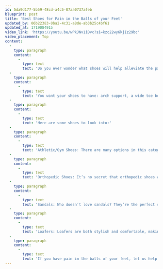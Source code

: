 ```yaml
---
id: 5da9d177-5b59-48cd-a4c5-87aa0737afeb
blueprint: post
title: 'Best Shoes for Pain in the Balls of your Feet'
updated_by: 06b22383-0ba2-4c31-a8de-ab3b25c4bf61
updated_at: 1719084915
video_link: 'https://youtu.be/wPkJNv1iDvc?si=kzc22wy6kjIz29bc'
video_placement: Top
content:
  -
    type: paragraph
    content:
      -
        type: text
        text: 'Do you ever wonder what shoes will help alleviate the pain in the balls of your feet? The right pair of shoes can help you reduce or even get rid of the pain in the balls of your feet.'
  -
    type: paragraph
    content:
      -
        type: text
        text: 'You want your shoes to have: arch support, a wide toe box, cushion, and low heels.'
  -
    type: paragraph
    content:
      -
        type: text
        text: 'Here are some shoes to look into:'
  -
    type: paragraph
    content:
      -
        type: text
        text: 'Athletic/Gym Shoes: There are many options in this category. Some great companies to look into are Brooks, Aasics, Altra and New Balance.e With the right arch support, cushioning, and wide toe box, athletic shoes will give you the relief you need to stay on your feet all day long.'
  -
    type: paragraph
    content:
      -
        type: text
        text: 'Orthopedic Shoes: It’s no secret that orthopedic shoes are designed to provide support and cushioning for foot pain. They are the perfect choice for anyone suffering from ball of foot pain. These shoes have the necessary features, including arch support, cushioning, and a wide toe box, to provide ultimate relief from your pain.'
  -
    type: paragraph
    content:
      -
        type: text
        text: 'Sandals: Who doesn’t love sandals? They’re the perfect summer footwear! But, did you know that sandals with a contoured footbed and ample cushioning can reduce pressure on your forefoot? Adjustable straps also help to ensure a comfortable and secure fit. Some great companies to look into are Birkenstocks and Vionics.'
  -
    type: paragraph
    content:
      -
        type: text
        text: 'Loafers: Loafers are both stylish and comfortable, making them an excellent choice for anyone looking for relief from ball of foot pain. With a wide toe box and cushioned sole, they distribute your weight evenly, reducing the pressure on the ball of your foot.'
  -
    type: paragraph
    content:
      -
        type: text
        text: 'If you have pain in the balls of your feet, let us help you! Make an appointment today!'
---
```

